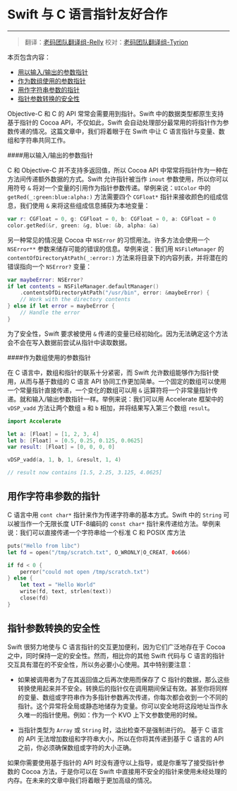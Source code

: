 # Swift 与 C 语言指针友好合作
-----------------

> 翻译：[老码团队翻译组-Relly](http://weibo.com/penguinliong/)
> 校对：[老码团队翻译组-Tyrion](http://weibo.com/u/5241713117) 

本页包含内容：

- [用以输入/输出的参数指针](#inout-para-pointer)
- [作为数组使用的参数指针](#array-as-para-pointer)
- [用作字符串参数的指针](#string-as-para-pointer)
- [指针参数转换的安全性](#security-of-pointer-cast)

Objective-C 和 C 的 API 常常会需要用到指针。Swift 中的数据类型都原生支持基于指针的 Cocoa API，不仅如此，Swift 会自动处理部分最常用的将指针作为参数传递的情况。这篇文章中，我们将着眼于在 Swift 中让 C 语言指针与变量、数组和字符串共同工作。

####用以输入/输出的参数指针

C 和 Objective-C 并不支持多返回值，所以 Cocoa API 中常常将指针作为一种在方法间传递额外数据的方式。Swift 允许指针被当作 `inout` 参数使用，所以你可以用符号 `&` 将对一个变量的引用作为指针参数传递。举例来说：`UIColor` 中的 `getRed(_:green:blue:alpha:)` 方法需要四个 `CGFloat*` 指针来接收颜色的组成信息，我们使用 `&` 来将这些组成信息捕获为本地变量：

```swift
var r: CGFloat = 0, g: CGFloat = 0, b: CGFloat = 0, a: CGFloat = 0
color.getRed(&r, green: &g, blue: &b, alpha: &a)
```

另一种常见的情况是 Cocoa 中 `NSError` 的习惯用法。许多方法会使用一个 `NSError**` 参数来储存可能的错误的信息。举例来说：我们用 `NSFileManager` 的 `contentOfDirectoryAtPath(_:error:)` 方法来将目录下的内容列表，并将潜在的错误指向一个 `NSError?` 变量：

```swift
var maybeError: NSError?
if let contents = NSFileManager.defaultManager()
	.contentsOfDirectoryAtPath("/usr/bin", error: &maybeError) {
	// Work with the directory contents
} else if let error = maybeError {
	// Handle the error
}
```

为了安全性，Swift 要求被使用 `&` 传递的变量已经初始化。因为无法确定这个方法会不会在写入数据前尝试从指针中读取数据。

####作为数组使用的参数指针

在 C 语言中，数组和指针的联系十分紧密，而 Swift 允许数组能够作为指针使用，从而与基于数组的 C 语言 API 协同工作更加简单。一个固定的数组可以使用一个常量指针直接传递，一个变化的数组可以用 `&` 运算符将一个非常量指针传递。就和输入/输出参数指针一样。举例来说：我们可以用 Accelerate 框架中的 `vDSP_vadd` 方法让两个数组 `a` 和 `b` 相加，并将结果写入第三个数组 `result`。

```swift
import Accelerate

let a: [Float] = [1, 2, 3, 4]
let b: [Float] = [0.5, 0.25, 0.125, 0.0625]
var result: [Float] = [0, 0, 0, 0]

vDSP_vadd(a, 1, b, 1, &result, 1, 4)

// result now contains [1.5, 2.25, 3.125, 4.0625]
```

## 用作字符串参数的指针

C 语言中用 `cont char*` 指针来作为传递字符串的基本方式。Swift 中的 `String` 可以被当作一个无限长度 UTF-8编码的 `const char*` 指针来传递给方法。举例来说：我们可以直接传递一个字符串给一个标准 C 和 POSIX 库方法

```swift
puts("Hello from libc")
let fd = open("/tmp/scratch.txt", O_WRONLY|O_CREAT, 0o666)

if fd < 0 {
	perror("could not open /tmp/scratch.txt")
} else {
	let text = "Hello World"
	write(fd, text, strlen(text))
	close(fd)
}
```

## 指针参数转换的安全性

Swift 很努力地使与 C 语言指针的交互更加便利，因为它们广泛地存在于 Cocoa 之中，同时保持一定的安全性。然而，相比你的其他 Swift 代码与 C 语言的指针交互具有潜在的不安全性，所以务必要小心使用。其中特别要注意：
- 如果被调用者为了在其返回值之后再次使用而保存了 C 指针的数据，那么这些转换使用起来并不安全。转换后的指针仅在调用期间保证有效。甚至你将同样的变量、数组或字符串作为多指针参数再次传递，你每次都会收到一个不同的指针。这个异常将全局或静态地储存为变量。你可以安全地将这段地址当作永久唯一的指针使用。例如：作为一个 KVO 上下文参数使用的时候。

- 当指针类型为 `Array` 或 `String` 时，溢出检查不是强制进行的。 基于 C 语言的 API 无法增加数组和字符串大小，所以在你将其传递到基于 C 语言的 API 之前，你必须确保数组或字符的大小正确。

如果你需要使用基于指针的 API 时没有遵守以上指导，或是你重写了接受指针参数的 Cocoa 方法，于是你可以在 Swift 中直接用不安全的指针来使用未经处理的内存。在未来的文章中我们将着眼于更加高级的情况。
